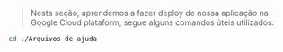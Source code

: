 > Nesta seção, aprendemos a fazer deploy de nossa aplicação na <br>
> Google Cloud plataform, segue alguns comandos úteis utilizados:

```bash
cd ./Arquivos de ajuda
```
